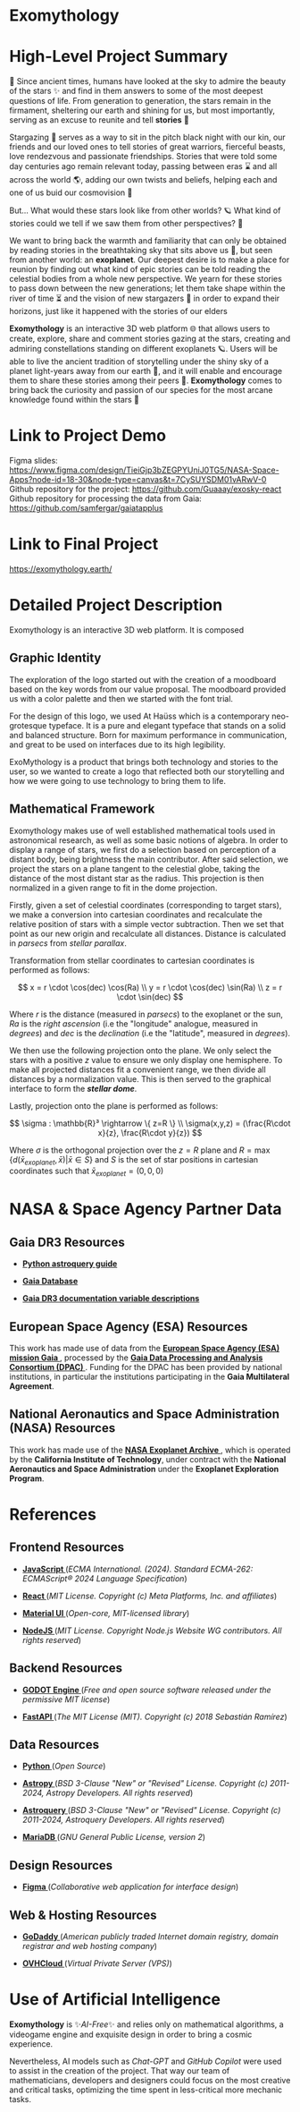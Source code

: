 # Exomythology

# High-Level Project Summary
🌌 Since ancient times, humans have looked at the sky to admire the beauty of the stars ✨ and find in them answers to some of the most deepest questions of life. From generation to generation, the stars remain in the firmament, sheltering our earth and shining for us, but most importantly, serving as an excuse to reunite and tell **stories** 📖

Stargazing 🌠 serves as a way to sit in the pitch black night with our kin, our friends and our loved ones to tell stories of great warriors, fierceful beasts, love rendezvous and passionate friendships. Stories that were told some day centuries ago remain relevant today, passing between eras ⌛ and all across the world 🌎, adding our own twists and beliefs, helping each and one of us buid our cosmovision 🌌

But... What would these stars look like from other worlds? 🪐 What kind of stories could we tell if we saw them from other perspectives? 🔭

We want to bring back the warmth and familiarity that can only be obtained by reading stories in the breathtaking sky that sits above us 🌠, but seen from another world: an **exoplanet**. Our deepest desire is to make a place for reunion by finding out what kind of epic stories can be told reading the celestial bodies from a whole new perspective. We yearn for these stories to pass down between the new generations; let them take shape within the river of time ⏳ and the vision of new stargazers 🔭 in order to expand their horizons, just like it happened with the stories of our elders

**Exomythology** is an interactive 3D web platform 🌐 that allows users to create, explore, share and comment stories gazing at the stars, creating and admiring constellations standing on different exoplanets 🪐. Users will be able to live the ancient tradition of storytelling under the shiny sky of a planet light-years away from our earth 🌌, and it will enable and encourage them to share these stories among their peers 👥. **Exomythology** comes to bring back the curiosity and passion of our species for the most arcane knowledge found within the stars 🌠

# Link to Project Demo

Figma slides: https://www.figma.com/design/TieiGjp3bZEGPYUniJ0TG5/NASA-Space-Apps?node-id=18-30&node-type=canvas&t=7CySUYSDM01vARwV-0
Github repository for the project: https://github.com/Guaaay/exosky-react
Github repository for processing the data from Gaia: https://github.com/samfergar/gaiatapplus

# Link to Final Project

https://exomythology.earth/

# Detailed Project Description

Exomythology is an interactive 3D web platform. It is composed 

## Graphic Identity
The exploration of the logo started out with the creation of a moodboard based on the key words from our value proposal. The moodboard provided us with a color palette and then we started with the font trial.

For the design of this logo, we used At Haüss which is a contemporary neo-grotesque typeface. It is a pure and elegant typeface that stands on a solid and balanced structure. Born for maximum performance in communication, and great to be used on interfaces due to its high legibility.

ExoMythology is a product that brings both technology and stories to the user, so we wanted to create a logo that reflected both our storytelling and how we were going to use technology to bring them to life.

## Mathematical Framework
Exomythology makes use of well established mathematical tools used in astronomical research, as well as some basic notions of algebra. In order to display a range of stars, we first do a selection based on perception of a distant body, being brightness the main contributor. After said selection, we project the stars on a plane tangent to the celestial globe, taking the distance of the most distant star as the radius. This projection is then normalized in a given range to fit in the dome projection. 

Firstly, given a set of celestial coordinates (corresponding to target stars), we make a conversion into cartesian coordinates and recalculate the relative position of stars with a simple vector subtraction. Then we set that point as our new origin and recalculate all distances. Distance is calculated in *parsecs* from *stellar parallax*. 

Transformation from stellar coordinates to cartesian coordinates is performed as follows:

$$
    x = r \cdot \cos(dec) \cos(Ra) \\
    y = r \cdot \cos(dec) \sin(Ra) \\
    z = r \cdot \sin(dec)
$$

Where $r$ is the distance (measured in *parsecs*) to the exoplanet or the sun, $Ra$ is the *right ascension* (i.e the "longitude" analogue, measured in *degrees*) and $dec$ is the *declination* (i.e the "latitude", measured in *degrees*).

We then use the following projection onto the plane. We only select the stars with a positive $z$ value to ensure we only display one hemisphere. To make all projected distances fit a convenient range, we then divide all distances by a normalization value. This is then served to the graphical interface to form the ***stellar dome***.

Lastly, projection onto the plane is performed as follows:

$$
    \sigma : \mathbb{R}³ \rightarrow \{ z=R \} \\
    \sigma(x,y,z) = (\frac{R\cdot x}{z}, \frac{R\cdot y}{z})  
$$

Where $\sigma$ is the orthogonal projection over the $z=R$ plane and $R = \max\{d(\bar{x}_{exoplanet}, \bar{x}) | \bar{x} \in S\}$ and $S$ is the set of star positions in cartesian coordinates such that $\bar{x}_{exoplanet} = (0,0,0)$

# NASA & Space Agency Partner Data

## Gaia DR3 Resources

* **<a href="https://astroquery.readthedocs.io/en/latest/gaia/gaia.html"> Python astroquery guide </a>**

* **<a href="https://gea.esac.esa.int/archive/"> Gaia Database </a>**

* **<a href="https://gea.esac.esa.int/archive/documentation/GDR3/Gaia_archive/chap_datamodel/sec_dm_main_source_catalogue/ssec_dm_gaia_source.html"> Gaia DR3 documentation variable descriptions </a>**

## European Space Agency (ESA) Resources

This work has made use of data from the **<a href="https://www.cosmos.esa.int/gaia"> European Space Agency (ESA) mission Gaia </a>**, processed by the **<a href="https://www.cosmos.esa.int/web/gaia/dpac/consortium"> Gaia Data Processing and Analysis Consortium (DPAC) </a>**. Funding 
for the DPAC has been provided by national institutions, in particular the institutions participating in the **Gaia Multilateral Agreement**.

## National Aeronautics and Space Administration (NASA) Resources

This work has made use of the **<a href="https://exoplanetarchive.ipac.caltech.edu/docs/data.html"> NASA Exoplanet Archive </a>**, which is operated by the **California Institute of Technology**, 
under contract with the **National Aeronautics and Space Administration** under the **Exoplanet Exploration Program**.

# References

## Frontend Resources

* **<a href="https://ecma-international.org/publications-and-standards/standards/ecma-262/"> JavaScript </a>** (*ECMA International. (2024). Standard ECMA-262: ECMAScript® 2024 Language Specification*)

* **<a href="https://react.dev/"> React </a>** (*MIT License. Copyright (c) Meta Platforms, Inc. and affiliates*)

* **<a href="https://mui.com/material-ui/"> Material UI </a>** (*Open-core, MIT-licensed library*)

* **<a href="https://nodejs.org/en"> NodeJS </a>** (*MIT License. Copyright Node.js Website WG contributors. All rights reserved*)

## Backend Resources

* **<a href="https://godotengine.org/"> GODOT Engine </a>** (*Free and open source software released under the permissive MIT license*)

* **<a href="https://fastapi.tiangolo.com/"> FastAPI </a>** (*The MIT License (MIT). Copyright (c) 2018 Sebastián Ramírez*)

## Data Resources

* **<a href="https://www.python.org/"> Python </a>** (*Open Source*)

* **<a href="https://www.astropy.org/index.html"> Astropy </a>** (*BSD 3-Clause "New" or "Revised" License. Copyright (c) 2011-2024, Astropy Developers. All rights reserved*)

* **<a href="https://astroquery.readthedocs.io/en/latest/"> Astroquery </a>** (*BSD 3-Clause "New" or "Revised" License. Copyright (c) 2011-2024, Astroquery Developers. All rights reserved*)

* **<a href="https://mariadb.org/"> MariaDB </a>** (*GNU General Public License, version 2*)

## Design Resources

* **<a href="https://www.figma.com/es-la/"> Figma </a>** (*Collaborative web application for interface design*)

## Web & Hosting Resources

* **<a href="https://www.godaddy.com/es-es"> GoDaddy </a>** (*American publicly traded Internet domain registry, domain registrar and web hosting company*)

* **<a href="https://www.ovhcloud.com/en/vps/"> OVHCloud </a>** (*Virtual Private Server (VPS)*)

# Use of Artificial Intelligence

**Exomythology** is ✨*AI-Free*✨ and relies only on mathematical algorithms, a videogame engine and exquisite design in order to bring a cosmic experience.

Nevertheless, AI models such as *Chat-GPT* and *GitHub Copilot* were used to assist in the creation of the project. That way our team of mathematicians, developers and designers could focus on the most creative and critical tasks, optimizing the time spent in less-critical more mechanic tasks. 